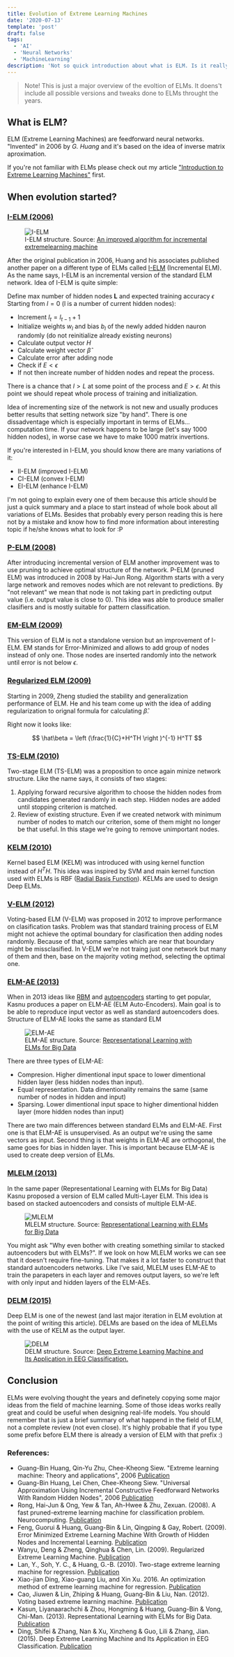 ```yaml
---
title: Evolution of Extreme Learning Machines
date: '2020-07-13'
template: 'post'
draft: false
tags:
  - 'AI'
  - 'Neural Networks'
  - 'MachineLearning'
description: 'Not so quick introduction about what is ELM. Is it really an innovation or just an iteration?'
---
```


> Note! This is just a major overview of the evoltion of ELMs. It doens't include all possible versions and tweaks done to ELMs throught the years.

## What is ELM?

ELM (Extreme Learning Machines) are feedforward neural networks. "Invented" in 2006 by _G. Huang_ and it's based on the idea of inverse matrix aproximation.

If you're not familiar with ELMs please check out my article ["Introduction to Extreme Learning Machines"](https://erdem.pl/2020/05/introduction-to-extreme-learning-machines) first. 

## When evolution started?

### [I-ELM (2006)][i-elm]

<figure class="image">
  <img src="./i-elm.png" alt="I-ELM">
  <figcaption>I-ELM structure. Source: <a href="https://www.researchgate.net/publication/341365884_An_improved_algorithm_for_incremental_extreme_learning_machine" target="_blank">An improved algorithm for incremental extremelearning machine</a></figcaption>
</figure>

After the original publication in 2006, Huang and his associates published another paper on a different type of ELMs called [I-ELM][i-elm] (Incremental ELM). As the name says, I-ELM is an incremental version of the standard ELM network. Idea of I-ELM is quite simple:

Define max number of hidden nodes **L** and expected training accuracy $\epsilon$
Starting from $l=0$ (l is a number of current hidden nodes):
- Increment $l_t = l_{t-1} + 1$
- Initialize weights $w_l$ and bias $b_l$ of the newly added hidden nauron randomly (do not reinitialize already existing neurons)
- Calculate output vector $H$
- Calculate weight vector $\hat\beta$
- Calculate error after adding node
- Check if $E < \epsilon$
- If not then increate number of hidden nodes and repeat the process.

There is a chance that $l > L$ at some point of the process and $E > \epsilon$. At this point we should repeat whole process of training and initialization.

Idea of incrementing size of the network is not new and usually produces better results that setting network size "by hand". There is one dissadventage which is especially important in terms of ELMs... computation time. If your network happens to be large (let's say 1000 hidden nodes), in worse case we have to make 1000 matrix invertions.

If you're interested in I-ELM, you should know there are many variations of it:
 - II-ELM (improved I-ELM)
 - CI-ELM (convex I-ELM)
 - EI-ELM (enhance I-ELM)
 
 I'm not going to explain every one of them because this article should be just a quick summary and a place to start instead of whole book about all variations of ELMs. Besides that probably every person reading this is here not by a mistake and know how to find more information about interesting topic if he/she knows what to look for :P

### [P-ELM (2008)][p-elm]

After introducing incremental version of ELM another improvement was to use pruning to achieve optimal structure of the network. P-ELM (pruned ELM) was introduced in 2008 by Hai-Jun Rong. Algorithm starts with a very large network and removes nodes which are not relevant to predictions. By "not relevant" we mean that node is not taking part in predicting output value (i.e. output value is close to 0). This idea was able to produce smaller clasifiers and is mostly suitable for pattern classification.

### [EM-ELM (2009)][em-elm]

This version of ELM is not a standalone version but an improvement of I-ELM. EM stands for Error-Minimized and allows to add group of nodes instead of only one. Those nodes are inserted randomly into the network until error is not below $\epsilon$.

### [Regularized ELM (2009)][reg-elm]

Starting in 2009, Zheng studied the stability and generalization performance of ELM. He and his team come up with the idea of adding regularization to orignal formula for calculating $\hat\beta$.

Right now it looks like:

$$
\hat\beta = \left (\frac{1}{C}+H^TH \right )^{-1} H^TT
$$

### [TS-ELM (2010)][ts-elm]

Two-stage ELM (TS-ELM) was a proposition to once again minize network structure. Like the name says, it consists of two stages:
1. Applying forward recursive algorithm to choose the hidden nodes from candidates generated randomly in each step. Hidden nodes are added until stopping criterion is matched.
2. Review of existing structure. Even if we created network with minimum number of nodes to match our criterion, some of them might no longer be that useful. In this stage we're going to remove unimportant nodes.

### [KELM (2010)][kelm]

Kernel based ELM (KELM) was introduced with using kernel function instead of $H^TH$. This idea was inspired by SVM and main kernel function used with ELMs is RBF ([Radial Basis Function](https://en.wikipedia.org/wiki/Radial_basis_function)). KELMs are used to design Deep ELMs.

### [V-ELM (2012)][v-elm]

Voting-based ELM (V-ELM) was proposed in 2012 to improve performance on clasification tasks. Problem was that standard training process of ELM might not achieve the optimal boundary for clasification then adding nodes randomly. Because of that, some samples which are near that boundary might be missclasified. In V-ELM we're not traing just one network but many of them and then, base on the majority voting method, selecting the optimal one.

### [ELM-AE (2013)][elm-ae]

When in 2013 ideas like [RBM](https://en.wikipedia.org/wiki/Restricted_Boltzmann_machine) and [autoencoders](https://en.wikipedia.org/wiki/Autoencoder) starting to get popular, Kasnu produces a paper on ELM-AE (ELM Auto-Encoders). Main goal is to be able to reproduce input vector as well as standard autoencoders does. Structure of ELM-AE looks the same as standard ELM

<figure class="image">
  <img src="./elm-ae-2.png" alt="ELM-AE">
  <figcaption>ELM-AE structure. Source: <a href="https://pdfs.semanticscholar.org/8df9/c71f09eb0dabf5adf17bee0f6b36190b52b2.pdf" target="_blank">Representational Learning with ELMs for Big Data</a></figcaption>
</figure>

There are three types of ELM-AE:
- Compresion. Higher dimentional input space to lower dimentional hidden layer (less hidden nodes than input).
- Equal representation. Data dimentionality remains the same (same number of nodes in hidden and input)
- Sparsing. Lower dimentional input space to higher dimentional hidden layer (more hidden nodes than input)

There are two main differences between standard ELMs and ELM-AE. First one is that ELM-AE is unsupervised. As an output we're using the same vectors as input. Second thing is that weights in ELM-AE are orthogonal, the same goes for bias in hidden layer. This is important because ELM-AE is used to create deep version of ELMs.

### [MLELM (2013)][elm-ae]

In the same paper (Representational Learning with ELMs for Big Data) Kasnu proposed a version of ELM called Multi-Layer ELM. This idea is based on stacked autoencoders and consists of multiple ELM-AE.

<figure class="image">
  <img src="./mlelm2.png" alt="MLELM">
  <figcaption>MLELM structure. Source: <a href="https://pdfs.semanticscholar.org/8df9/c71f09eb0dabf5adf17bee0f6b36190b52b2.pdf" target="_blank">Representational Learning with ELMs for Big Data</a></figcaption>
</figure>

You might ask "Why even bother with creating something similar to stacked autoencoders but with ELMs?". If we look on how MLELM works we can see that it doesn't require fine-tuning. That makes it a lot faster to construct that standard autoencoders networks. Like I've said, MLELM uses ELM-AE to train the parapeters in each layer and removes output layers, so we're left with only input and hidden layers of the ELM-AEs. 

### [DELM (2015)][delm]

Deep ELM is one of the newest (and last major iteration in ELM evolution at the point of writing this article). DELMs are based on the idea of MLELMs with the use of KELM as the output layer. 

<figure class="image">
  <img src="./delm.png" alt="DELM">
  <figcaption>DELM structure. Source: <a href="https://www.researchgate.net/publication/277881335_Deep_Extreme_Learning_Machine_and_Its_Application_in_EEG_Classification" target="_blank">Deep Extreme Learning Machine and Its Application in EEG Classification.</a></figcaption>
</figure>

## Conclusion

ELMs were evolving thought the years and definetely copying some major ideas from the field of machine learning. Some of those ideas works really great and could be useful when designing real-life models. You should remember that is just a brief summary of what happend in the field of ELM, not a complete review (not even close). It's highly probable that if you type some prefix before ELM there is already a version of ELM with that prefix :)

### References:
- Guang-Bin Huang, Qin-Yu Zhu, Chee-Kheong Siew. "Extreme learning machine: Theory and applications", 2006 [Publication][elm]
- Guang-Bin Huang, Lei Chen, Chee-Kheong Siew. "Universal Approximation Using Incremental Constructive Feedforward Networks With Random Hidden Nodes", 2006 [Publication][i-elm]
- Rong, Hai-Jun & Ong, Yew & Tan, Ah-Hwee & Zhu, Zexuan. (2008). A fast pruned-extreme learning machine for classification problem. Neurocomputing. [Publication][p-elm]
- Feng, Guorui & Huang, Guang-Bin & Lin, Qingping & Gay, Robert. (2009). Error Minimized Extreme Learning Machine With Growth of Hidden Nodes and Incremental Learning. [Publication][em-elm]
- Wanyu, Deng & Zheng, Qinghua & Chen, Lin. (2009). Regularized Extreme Learning Machine. [Publication][reg-elm]
- Lan, Y., Soh, Y. C., & Huang, G.-B. (2010). Two-stage extreme learning machine for regression. [Publication][ts-elm]
- Xiao-jian Ding, Xiao-guang Liu, and Xin Xu. 2016. An optimization method of extreme learning machine for regression. [Publication][kelm]
- Cao, Jiuwen & Lin, Zhiping & Huang, Guang-Bin & Liu, Nan. (2012). Voting based extreme learning machine. [Publication][v-elm]
- Kasun, Liyanaarachchi & Zhou, Hongming & Huang, Guang-Bin & Vong, Chi-Man. (2013). Representational Learning with ELMs for Big Data. [Publication][elm-ae]
- Ding, Shifei & Zhang, Nan & Xu, Xinzheng & Guo, Lili & Zhang, Jian. (2015). Deep Extreme Learning Machine and Its Application in EEG Classification. [Publication][delm]

[elm]: https://www.ntu.edu.sg/home/egbhuang/pdf/ELM-NC-2006.pdf
[i-elm]: https://www.researchgate.net/profile/Chee_Siew/publication/6928613_Universal_Approximation_Using_Incremental_Constructive_Feedforward_Networks_With_Random_Hidden_Nodes/links/00b4952f8672bc0621000000.pdf
[p-elm]: https://www.researchgate.net/publication/222429523_A_fast_pruned-extreme_learning_machine_for_classification_problem
[em-elm]: https://www.researchgate.net/publication/26665344_Error_Minimized_Extreme_Learning_Machine_With_Growth_of_Hidden_Nodes_and_Incremental_Learning
[reg-elm]: https://www.researchgate.net/publication/224453283_Regularized_Extreme_Learning_Machine
[ts-elm]: https://dl.acm.org/doi/10.1016/j.neucom.2010.07.012
[kelm]: https://dl.acm.org/doi/10.1145/2851613.2851882
[v-elm]: https://www.researchgate.net/publication/220313291_Voting_based_extreme_learning_machine
[elm-ae]: https://pdfs.semanticscholar.org/8df9/c71f09eb0dabf5adf17bee0f6b36190b52b2.pdf
[delm]: https://www.researchgate.net/publication/277881335_Deep_Extreme_Learning_Machine_and_Its_Application_in_EEG_Classification